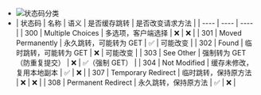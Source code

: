 - ![状态码分类](https://cdn.xiaolincoding.com/gh/xiaolincoder/ImageHost/%E8%AE%A1%E7%AE%97%E6%9C%BA%E7%BD%91%E7%BB%9C/HTTP/6-%E4%BA%94%E5%A4%A7%E7%B1%BBHTTP%E7%8A%B6%E6%80%81%E7%A0%81.png)
- | 状态码 | 名称 | 语义 | 是否缓存跳转 | 是否改变请求方法 |
  | ---- | ---- | ---- |
  | 300 | Multiple Choices | 多选项，客户端选择 | ❌ | ❌ |
  | 301 | Moved Permanently | 永久跳转，可能转为 GET | ✅ | 可能改变 |
  | 302 | Found | 临时跳转，可能转为 GET | ❌ | 可能改变 |
  | 303 | See Other | 强制转为 GET（防重复提交） | ❌ | ✅（强制 GET） |
  | 304 | Not Modified | 缓存未修改，复用本地副本 | ✅ | ❌ |
  | 307 | Temporary Redirect | 临时跳转，保持原方法 | ❌ | ❌ |
  | 308 | Permanent Redirect | 永久跳转，保持原方法 | ✅ | ❌ |